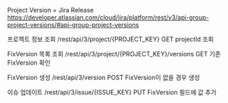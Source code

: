 Project Version = Jira Release
https://developer.atlassian.com/cloud/jira/platform/rest/v3/api-group-project-versions/#api-group-project-versions



프로젝트 정보 조회	/rest/api/3/project/{PROJECT_KEY}	GET	projectId 조회

FixVersion 목록 조회	/rest/api/3/project/{PROJECT_KEY}/versions	GET	기존 FixVersion 확인

FixVersion 생성	/rest/api/3/version	POST	FixVersion이 없을 경우 생성

이슈 업데이트	/rest/api/3/issue/{ISSUE_KEY}	PUT	FixVersion 필드에 값 추가

